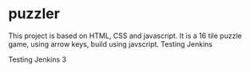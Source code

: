 # puzzler

This project is based on HTML, CSS and javascript. It is a 16 tile puzzle game, using arrow keys, build using javscript.
Testing Jenkins

Testing Jenkins 3
